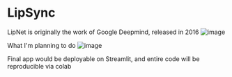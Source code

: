 # LipSync
LipNet is originally the work of Google Deepmind, released in 2016
![image](https://github.com/user-attachments/assets/fece72a4-8f7d-49bc-ba03-a01f03eec787)

What I'm planning to do 
![image](https://github.com/user-attachments/assets/5096ff89-8915-448b-afa0-fb36993c285f)

Final app would be deployable on Streamlit, and entire code will be reproducible via colab
